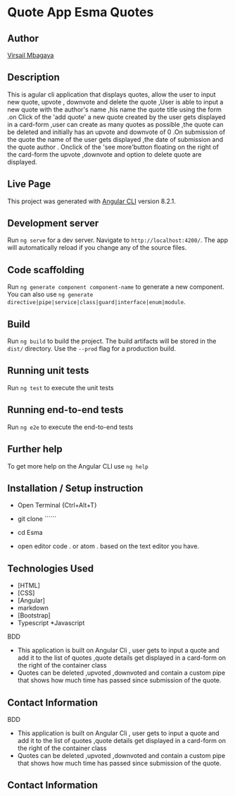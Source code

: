 # Quote App Esma Quotes 

## Author

[Virsail Mbagaya](https://github.com/Virsail)

## Description

This is agular cli application that displays quotes, allow the user to input new quote, upvote , downvote and delete the quote ,User is able to input a new quote with the author's name ,his name the quote title using the form .on Click of the 'add quote' a new quote created by the user gets displayed in a card-form ,user can create as many quotes as possible ,the quote can be deleted and initially has an upvote and downvote of 0 .On submission of the quote the name of the user gets displayed ,the date of submission and the quote author . Onclick of the 'see more'button floating on the right of the card-form the upvote ,downvote and option to delete quote are displayed.

## Live Page 



This project was generated with [Angular CLI](https://virsail.github.io/My-Angular/) version 8.2.1.

## Development server

Run `ng serve` for a dev server. Navigate to `http://localhost:4200/`. The app will automatically reload if you change any of the source files.

## Code scaffolding

Run `ng generate component component-name` to generate a new component. You can also use `ng generate directive|pipe|service|class|guard|interface|enum|module`.

## Build

Run `ng build` to build the project. The build artifacts will be stored in the `dist/` directory. Use the `--prod` flag for a production build.

## Running unit tests

Run `ng test` to execute the unit tests

## Running end-to-end tests

Run `ng e2e` to execute the end-to-end tests

## Further help

To get more help on the Angular CLI use `ng help` 

## Installation / Setup instruction
* Open Terminal {Ctrl+Alt+T}

* git clone ``````

* cd Esma 

*  open editor code . or atom . based on the text editor you have.

## Technologies Used

* [HTML]
* [CSS]
* [Angular]
* markdown
* [Bootstrap]
* Typescript
*Javascript 

BDD
- This application is built on Angular Cli , user gets to input a quote and add it to the list of quotes ,quote details get displayed in a card-form on the right of the container class 
- Quotes can be deleted ,upvoted ,downvoted and contain a custom pipe that shows how much time  has passed since submission of the quote.



## Contact Information 
BDD
- This application is built on Angular Cli , user gets to input a quote and add it to the list of quotes ,quote details get displayed in a card-form on the right of the container class 
- Quotes can be deleted ,upvoted ,downvoted and contain a custom pipe that shows how much time  has passed since submission of the quote.



## Contact Information 

